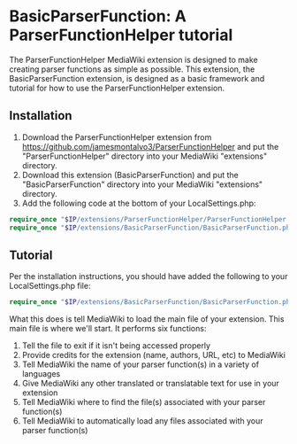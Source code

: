 BasicParserFunction: A ParserFunctionHelper tutorial
====================================================

The ParserFunctionHelper MediaWiki extension is designed to make creating parser functions as simple as possible. This extension, the BasicParserFunction extension, is designed as a basic framework and tutorial for how to use the ParserFunctionHelper extension.

Installation
------------

1. Download the ParserFunctionHelper extension from https://github.com/jamesmontalvo3/ParserFunctionHelper and put the "ParserFunctionHelper" directory into your MediaWiki "extensions" directory.
2. Download this extension (BasicParserFunction) and put the "BasicParserFunction" directory into your MediaWiki "extensions" directory.
3. Add the following code at the bottom of your LocalSettings.php:
```php
require_once "$IP/extensions/ParserFunctionHelper/ParserFunctionHelper.php";
require_once "$IP/extensions/BasicParserFunction/BasicParserFunction.php";
```

Tutorial
--------

Per the installation instructions, you should have added the following to your LocalSettings.php file: 

```php
require_once "$IP/extensions/BasicParserFunction/BasicParserFunction.php";
```

What this does is tell MediaWiki to load the main file of your extension. This main file is where we'll start. It performs six functions:

1. Tell the file to exit if it isn't being accessed properly
2. Provide credits for the extension (name, authors, URL, etc) to MediaWiki
3. Tell MediaWiki the name of your parser function(s) in a variety of languages
4. Give MediaWiki any other translated or translatable text for use in your extension
5. Tell MediaWiki where to find the file(s) associated with your parser function(s)
6. Tell MediaWiki to automatically load any files associated with your parser function(s)

